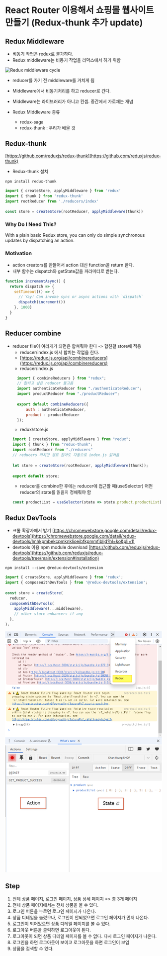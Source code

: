 # React Router 이용해서 쇼핑몰 웹사이트 만들기 (Redux-thunk 추가 update) 

## Redux Middleware
- 비동기 작업은 redux로 불가하다.
- Redux middleware는 비동기 작업을 리덕스에서 하기 위함  

![Redux middleware cycle](./img.gif)
- reducer를 가기 전 middleware를 거치게 됨
- Middleware에서 비동기처리를 하고 reducer로 간다.

- Middleware는 라이브러리가 아니고 컨셉. 중간에서 가로채는 개념
- Redux Middleware 종류
	- redux-saga
	- redux-thunk : 우리가 배울 것

## Redux-thunk
[https://github.com/reduxjs/redux-thunk](https://github.com/reduxjs/redux-thunk)
- Redux-thunk 설치
```shellscript
npm install redux-thunk
```  
```javascript
import { createStore, applyMiddleware } from 'redux'
import { thunk } from 'redux-thunk'
import rootReducer from './reducers/index'

const store = createStore(rootReducer, applyMiddleware(thunk))
```  

### Why Do I Need This?
With a plain basic Redux store, you can only do simple synchronous updates by dispatching an action.

### Motivation
- action creators를 만들어서 action 대신 function을 return 한다.
- 내부 함수는 dispatch와 getState값을 파라미터로 받는다.
```javascript
function incrementAsync() {
  return dispatch => {
    setTimeout(() => {
      // Yay! Can invoke sync or async actions with `dispatch`
      dispatch(increment())
    }, 1000)
  }
}
```  

## Reducer combine
- reducer file이 여러개가 되면은 합쳐줘야 한다 -> 합친걸 store에 적용  
  - reducer/index.js 에서 합치는 작업을 한다.  
  - [https://redux.js.org/api/combinereducers](https://redux.js.org/api/combinereducers)
  - reducer/index.js
  ```javascript
    import { combineReducers } from "redux";
    // 합치고 싶은 reducer 들고옴
    import authenticateReducer from "./authenticateReducer";
    import productReducer from "./productReducer";

    export default combineReducers({
        auth : authenticateReducer,
        product : productReducer
    });
  ```
  - redux/store.js
  ```javascript
  import { createStore, applyMiddleware } from "redux";
  import { thunk } from "redux-thunk";
  import rootReducer from "./reducers"
  // reducers 까지만 경로 잡아도 자동으로 index.js 읽어옴

  let store = createStore(rootReducer, applyMiddleware(thunk));

  export default store;
  ```
  - reducer를 combine한 후에는 reducer에 접근할 때(useSelector) 어떤 reducer의 state를 읽을지 정해줘야 함 
  ```javascript
  const productList = useSelector(state => state.product.productList);
  ```

## Redux DevTools
- 크롬 확장자에서 받기 [https://chromewebstore.google.com/detail/redux-devtools](https://chromewebstore.google.com/detail/redux-devtools/lmhkpmbekcpmknklioeibfkpmmfibljd?hl=ko&pli=1)
- devtools 이용 npm module download [https://github.com/reduxjs/redux-devtools](https://github.com/reduxjs/redux-devtools/tree/main/extension#installation)
```shell script
npm install --save @redux-devtools/extension
```
```javascript
import { createStore, applyMiddleware } from 'redux';
import { composeWithDevTools } from '@redux-devtools/extension';

const store = createStore(
  reducer,
  composeWithDevTools(
    applyMiddleware(...middleware),
    // other store enhancers if any
  ),
);
```
![redux-devtool chrome 사용이미지](./redux-devtools.png)
![redux-devtool chrome 사용이미지2](./redux-devtools2.png)


## Step
1. 전체 상품 페이지, 로그인 페이지, 상품 상세 페이지 => 총 3개 페이지  
2. 전체 상품 페이지에서는 전체 상품을 볼 수 있다.
3. 로그인 버튼을 누르면 로그인 페이지가 나온다.  
4. 상품 디테일을 눌렀으나, 로그인이 안되었으면 로그인 페이지가 먼저 나온다.  
5. 로그인이 되어있으면 상품 디테일 페이지를 볼 수 있다.  
6. 로그아웃 버튼을 클릭하면 로그아웃이 된다.  
7. 로그아웃이 되면 상품 디테일 페이지를 볼 수 없다. 다시 로그인 페이지가 나온다.  
8. 로그인을 하면 로그아웃이 보이고 로그아웃을 하면 로그인이 보임  
9. 상품을 검색할 수 있다.  


